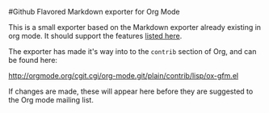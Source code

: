 #Github Flavored Markdown exporter for Org Mode

This is a small exporter based on the Markdown exporter already existing in
org mode. It should support the features [listed here](https://help.github.com/articles/github-flavored-markdown/).

The exporter has made it's way into to the `contrib` section of Org, and can
be found here:

http://orgmode.org/cgit.cgi/org-mode.git/plain/contrib/lisp/ox-gfm.el

If changes are made, these will appear here before they are suggested to the
Org mode mailing list.
